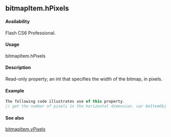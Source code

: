 ## bitmapItem.hPixels

#### Availability

Flash CS6 Professional.

#### Usage

bitmapItem.hPixels

#### Description

Read-only property; an int that specifies the width of the bitmap, in pixels.

#### Example

```javascript
The following code illustrates use of this property.
// get the number of pixels in the horizontal dimension. var bmItemObj = fl.getDocumentDOM().library.items\[0\]; var numHorizontalPixels = bmItemObj.hPixels;

```
#### See also

[bitmapItem.vPixels](#!AdobeDocs/developers-animatesdk-docs/test/BitmapItem_object/bitmapIt14.md)
